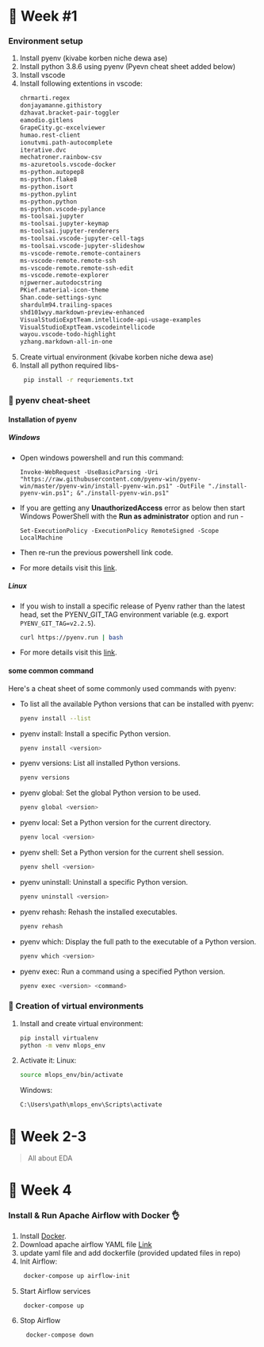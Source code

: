 # 💁 Week #1

<!-- 💁👌🎍😍 -->

### Environment setup
1. Install pyenv (kivabe korben niche dewa ase)
2. Install python 3.8.6 using pyenv (Pyevn cheat sheet added below)
3. Install vscode
4. Install following extentions in vscode:
    ```sh
    chrmarti.regex
    donjayamanne.githistory
    dzhavat.bracket-pair-toggler
    eamodio.gitlens
    GrapeCity.gc-excelviewer
    humao.rest-client
    ionutvmi.path-autocomplete
    iterative.dvc
    mechatroner.rainbow-csv
    ms-azuretools.vscode-docker
    ms-python.autopep8
    ms-python.flake8
    ms-python.isort
    ms-python.pylint
    ms-python.python
    ms-python.vscode-pylance
    ms-toolsai.jupyter
    ms-toolsai.jupyter-keymap
    ms-toolsai.jupyter-renderers
    ms-toolsai.vscode-jupyter-cell-tags
    ms-toolsai.vscode-jupyter-slideshow
    ms-vscode-remote.remote-containers
    ms-vscode-remote.remote-ssh
    ms-vscode-remote.remote-ssh-edit
    ms-vscode.remote-explorer
    njpwerner.autodocstring
    PKief.material-icon-theme
    Shan.code-settings-sync
    shardulm94.trailing-spaces
    shd101wyy.markdown-preview-enhanced
    VisualStudioExptTeam.intellicode-api-usage-examples
    VisualStudioExptTeam.vscodeintellicode
    wayou.vscode-todo-highlight
    yzhang.markdown-all-in-one
    ```
5. Create virtual environment (kivabe korben niche dewa ase)
6. Install all python required libs-
   ```sh 
    pip install -r requriements.txt
    ```


### 🐍 pyenv cheat-sheet
#### Installation of pyenv
##### Windows


- Open windows powershell and run this command:
    ```pwsh
    Invoke-WebRequest -UseBasicParsing -Uri "https://raw.githubusercontent.com/pyenv-win/pyenv-win/master/pyenv-win/install-pyenv-win.ps1" -OutFile "./install-pyenv-win.ps1"; &"./install-pyenv-win.ps1"
    ```

- If you are getting any **UnauthorizedAccess** error as below then start Windows PowerShell with the **Run as administrator** option and run -
    ```pwsh
    Set-ExecutionPolicy -ExecutionPolicy RemoteSigned -Scope LocalMachine
    ```
- Then re-run the previous powershell link code.
- For more details visit this [link](https://github.com/pyenv-win/pyenv-win/blob/master/docs/installation.md#powershell).
##### Linux
- If you wish to install a specific release of Pyenv rather than the latest head, set the PYENV_GIT_TAG environment variable (e.g. export `PYENV_GIT_TAG=v2.2.5`).
    ```sh
    curl https://pyenv.run | bash
    ```
- For more details visit this [link](https://github.com/pyenv/pyenv-installer).
#### some common command 
Here's a cheat sheet of some commonly used commands with pyenv:

- To list all the available Python versions that can be installed with pyenv:

    ```sh
    pyenv install --list
    ```
- pyenv install: Install a specific Python version.


    ```sh
    pyenv install <version>
    ```
- pyenv versions: List all installed Python versions.

    ```sh
    pyenv versions
    ```
- pyenv global: Set the global Python version to be used.


    ```sh
    pyenv global <version>
    ```
- pyenv local: Set a Python version for the current directory.


    ```sh
    pyenv local <version>
    ```
- pyenv shell: Set a Python version for the current shell session.


    ```sh
    pyenv shell <version>
    ```

- pyenv uninstall: Uninstall a specific Python version.


    ```sh
    pyenv uninstall <version>
    ```
- pyenv rehash: Rehash the installed executables.


    ```sh
    pyenv rehash
    ```
- pyenv which: Display the full path to the executable of a Python version.

    ```sh
    pyenv which <version>
    ```
- pyenv exec: Run a command using a specified Python version.

    ```sh
    pyenv exec <version> <command>
    ```
### 🌱 Creation of virtual environments

1. Install and create virtual environment:
    ```sh
    pip install virtualenv
    python -m venv mlops_env
    ```


2. Activate it:
    Linux:
    ```sh
    source mlops_env/bin/activate
    ```
    Windows:
    ```
    C:\Users\path\mlops_env\Scripts\activate
    ```
# 💁 Week 2-3
> All about EDA

# 💁 Week 4

### Install & Run Apache Airflow with Docker 👌

1. Install [Docker](https://docs.docker.com/desktop/install/windows-install/).
2. Download apache airflow YAML file [Link](https://airflow.apache.org/docs/apache-airflow/2.6.3/docker-compose.yaml)
3. update yaml file and add dockerfile (provided updated files in repo)
4. Init Airflow:
    ```sh
     docker-compose up airflow-init
     ```
5. Start Airflow services
    ```sh
     docker-compose up
     ```
6. Stop Airflow
```sh
     docker-compose down
```